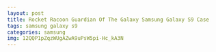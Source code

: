 ```yaml
---
layout: post
title: Rocket Racoon Guardian Of The Galaxy Samsung Galaxy S9 Case
tags: samsung galaxy s9
categories: samsung
img: 12QQP1pZqzWUgAZwA9uPsW5pi-Hc_kA3N
---
```

